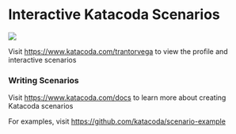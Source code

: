 # Interactive Katacoda Scenarios

[![](http://shields.katacoda.com/katacoda/trantorvega/count.svg)](https://www.katacoda.com/trantorvega "Get your profile on Katacoda.com")

Visit https://www.katacoda.com/trantorvega to view the profile and interactive scenarios

### Writing Scenarios
Visit https://www.katacoda.com/docs to learn more about creating Katacoda scenarios

For examples, visit https://github.com/katacoda/scenario-example
